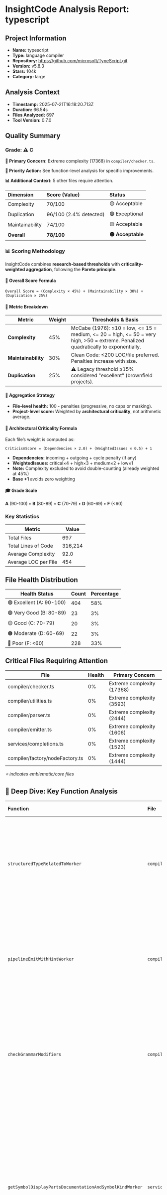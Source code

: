 # InsightCode Analysis Report: typescript

## Project Information

- **Name:** typescript
- **Type:** language compiler
- **Repository:** https://github.com/microsoft/TypeScript.git
- **Version:** v5.8.3
- **Stars:** 104k
- **Category:** large

## Analysis Context

- **Timestamp:** 2025-07-21T16:18:20.713Z
- **Duration:** 66.54s
- **Files Analyzed:** 697
- **Tool Version:** 0.7.0

## Quality Summary

### Grade: ⚠️ **C**

**🚨 Primary Concern:** Extreme complexity (17368) in `compiler/checker.ts`.

**🎯 Priority Action:** See function-level analysis for specific improvements.

**📊 Additional Context:** 5 other files require attention.


| Dimension | Score (Value) | Status |
|:---|:---|:---|
| Complexity | 70/100 | 🟡 Acceptable |
| Duplication | 96/100 (2.4% detected) | 🟢 Exceptional |
| Maintainability | 74/100 | 🟡 Acceptable |
| **Overall** | **78/100** | **🟡 Acceptable** |

### 📊 Scoring Methodology

InsightCode combines **research-based thresholds** with **criticality-weighted aggregation**, following the **Pareto principle**.

#### 🔧 Overall Score Formula
```
Overall Score = (Complexity × 45%) + (Maintainability × 30%) + (Duplication × 25%)
```

#### 🧮 Metric Breakdown
| Metric | Weight | Thresholds & Basis |
|--------|--------|---------------------|
| **Complexity** | 45% | McCabe (1976): ≤10 = low, <= 15 = medium, <= 20 = high, <= 50 = very high, >50 = extreme. Penalized quadratically to exponentially. |
| **Maintainability** | 30% | Clean Code: ≤200 LOC/file preferred. Penalties increase with size. |
| **Duplication** | 25% | ⚠️ Legacy threshold ≤15% considered "excellent" (brownfield projects). |

#### 🧠 Aggregation Strategy
- **File-level health:** 100 - penalties (progressive, no caps or masking).
- **Project-level score:** Weighted by **architectural criticality**, not arithmetic average.

#### 🧭 Architectural Criticality Formula
Each file’s weight is computed as:
```
CriticismScore = (Dependencies × 2.0) + (WeightedIssues × 0.5) + 1
```
- **Dependencies:** incoming + outgoing + cycle penalty (if any)
- **WeightedIssues:** critical×4 + high×3 + medium×2 + low×1
- **Note:** Complexity excluded to avoid double-counting (already weighted at 45%)
- **Base +1** avoids zero weighting

#### 🎓 Grade Scale
**A** (90-100) • **B** (80-89) • **C** (70-79) • **D** (60-69) • **F** (<60)

### Key Statistics

| Metric | Value |
|--------|-------|
| Total Files | 697 |
| Total Lines of Code | 316,214 |
| Average Complexity | 92.0 |
| Average LOC per File | 454 |

## File Health Distribution

| Health Status | Count | Percentage |
|---------------|-------|------------|
| 🟢 Excellent (A: 90-100) | 404 | 58% |
| 🟢 Very Good (B: 80-89) | 23 | 3% |
| 🟡 Good (C: 70-79) | 20 | 3% |
| 🟠 Moderate (D: 60-69) | 22 | 3% |
| 🔴 Poor (F: <60) | 228 | 33% |

## Critical Files Requiring Attention

| File | Health | Primary Concern |
|------|--------|-----------------|
| compiler/checker.ts | 0% | Extreme complexity (17368) |
| compiler/utilities.ts | 0% | Extreme complexity (3593) |
| compiler/parser.ts | 0% | Extreme complexity (2444) |
| compiler/emitter.ts | 0% | Extreme complexity (1606) |
| services/completions.ts | 0% | Extreme complexity (1523) |
| compiler/factory/nodeFactory.ts | 0% | Extreme complexity (1444) |

*⭐ indicates emblematic/core files*

## 🎯 Deep Dive: Key Function Analysis

| Function | File | Complexity | Lines | Key Issues (Implications) |
|:---|:---|:---|:---|:---|
| `structuredTypeRelatedToWorker` | `compiler/checker.ts` | **222** | 604 | **long-function** (Should be split into smaller functions)<br/>**deep-nesting** (Hard to read and test)<br/>**high-complexity** (Error-prone and hard to maintain) |
| `pipelineEmitWithHintWorker` | `compiler/emitter.ts` | **220** | 475 | **long-function** (Should be split into smaller functions)<br/>**deep-nesting** (Hard to read and test)<br/>**high-complexity** (Error-prone and hard to maintain) |
| `checkGrammarModifiers` | `compiler/checker.ts` | **179** | 418 | **long-function** (Should be split into smaller functions)<br/>**deep-nesting** (Hard to read and test)<br/>**high-complexity** (Error-prone and hard to maintain) |
| `getSymbolDisplayPartsDocumentationAndSymbolKindWorker` | `services/symbolDisplay.ts` | **174** | 614 | **long-function** (Should be split into smaller functions)<br/>**too-many-params** (Consider using object parameters)<br/>**deep-nesting** (Hard to read and test)<br/>**poorly-named** (Names should be descriptive and meaningful)<br/>**high-complexity** (Error-prone and hard to maintain) |
| `scan` | `compiler/scanner.ts` | **167** | 498 | **long-function** (Should be split into smaller functions)<br/>**deep-nesting** (Hard to read and test)<br/>**high-complexity** (Error-prone and hard to maintain) |

## Dependency Analysis

### Hub Files (High Impact)

| File | Incoming Deps | Usage Rank | Role |
|------|---------------|------------|------|
| testRunner/_namespaces/ts.ts | 190 | 100th percentile | Core module |
| testRunner/unittests/helpers/virtualFileSystemWithWatch.ts | 163 | 100th percentile | Core module |
| services/_namespaces/ts.ts | 138 | 100th percentile | Core module |
| testRunner/unittests/helpers.ts | 135 | 99th percentile | Utilities |
| compiler/_namespaces/ts.ts | 82 | 99th percentile | Core module |

### Highly Unstable Files

| File | Instability | Outgoing/Incoming |
|------|-------------|-------------------|
| harness/compilerImpl.ts | 0.88 | 7/1 |
| harness/evaluatorImpl.ts | 0.86 | 6/1 |
| harness/fakesHosts.ts | 0.88 | 7/1 |
| harness/vfsUtil.ts | 0.83 | 5/1 |
| tsc/tsc.ts | 1.00 | 1/0 |

## Issue Analysis

### Issue Summary

| Severity | Count | File-Level | Function-Level | Top Affected Areas |
|----------|-------|------------|----------------|-------------------|
| 💀 Critical | 257 | 252 | 5 | compiler, services |
| 🔴 High | 135 | 129 | 6 | services, testRunner/unittests/tsserver |
| 🟠 Medium | 96 | 91 | 5 | services/codefixes, testRunner/unittests/tsserver |
| 🟡 Low | 24 | 23 | 1 | lib, compiler/transformers/module |

### File-Level Issue Types

| Issue Type | Occurrences | Threshold Excess | Implication |
|------------|-------------|------------------|-------------|
| Size | 238 | 2.1x threshold | File should be split into smaller modules |
| Complexity | 234 | 0.3x threshold | File is hard to understand and maintain |
| Duplication | 23 | 4.1x threshold | Refactor to reduce code duplication |

### Function-Level Issue Types

| Issue Pattern | Occurrences | Most Affected Functions | Implication |
|---------------|-------------|-------------------------|-------------|
| High-complexity | 5 | `structuredTypeRelatedToWorker`, `pipelineEmitWithHintWorker`... | Error-prone and hard to maintain |
| Long-function | 5 | `structuredTypeRelatedToWorker`, `pipelineEmitWithHintWorker`... | Should be split into smaller functions |
| Deep-nesting | 5 | `structuredTypeRelatedToWorker`, `pipelineEmitWithHintWorker`... | Hard to read and test |
| Too-many-params | 1 | `getSymbolDisplayPartsDocumentationAndSymbolKindWorker` | Consider using object parameters |
| Poorly-named | 1 | `getSymbolDisplayPartsDocumentationAndSymbolKindWorker` | Names should be descriptive and meaningful |

## 📈 Pattern Analysis


---
## 🔬 Technical Notes

### Duplication Detection
- **Algorithm:** Enhanced 8-line literal pattern matching with 20+ token minimum, cross-file exact matches only
- **Focus:** Copy-paste duplication using MD5 hashing of normalized blocks (not structural similarity)
- **Philosophy:** Pragmatic approach using regex normalization - avoids false positives while catching actionable duplication
- **Results:** Typically 0-15% duplication vs ~70% with structural detection tools, filtering imports/trivial declarations

### Complexity Calculation
- **Method:** McCabe Cyclomatic Complexity (1976) + Industry Best Practices
- **Scoring:** Linear (≤10→20) → Quadratic (20→50) → Exponential (>50) - Rules of the Art
- **Research Base:** Internal methodology inspired by Pareto Principle - extreme values dominate

### Health Score Formula
- **Base:** 100 points minus penalties
- **Penalties:** Progressive (linear then exponential) - NO LOGARITHMIC MASKING
- **Caps:** NO CAPS - extreme values receive extreme penalties (following Pareto principle)
- **Purpose:** Identify real problems following Pareto principle (80/20)
